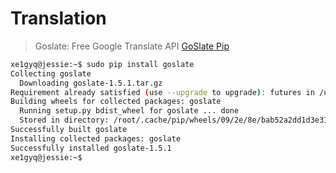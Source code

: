 # Translation

> Goslate: Free Google Translate API [GoSlate Pip](https://pypi.python.org/pypi/goslate)

```sh
xe1gyq@jessie:~$ sudo pip install goslate
Collecting goslate
  Downloading goslate-1.5.1.tar.gz
Requirement already satisfied (use --upgrade to upgrade): futures in /usr/local/lib/python2.7/dist-packages (from goslate)
Building wheels for collected packages: goslate
  Running setup.py bdist_wheel for goslate ... done
  Stored in directory: /root/.cache/pip/wheels/09/2e/8e/bab52a2dd1d3e31c9081e862c6e314bda18257c2bd07c41466
Successfully built goslate
Installing collected packages: goslate
Successfully installed goslate-1.5.1
xe1gyq@jessie:~$ 
```